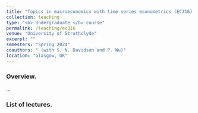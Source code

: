 ```yaml
---
title: "Topics in macroeconomics with time series econometrics (EC316)."
collection: teaching
type: "<b> Undergraduate </b> course"
permalink: /teaching/ec316
venue: "University of Strathclyde"
excerpt: ""
semesters: "Spring 2024"
coauthors: " (with S. N. Davidson and P. Wu)"
location: "Glasgow, UK"
---
```


### Overview.
<p align="justify"> ... </p>


### List of lectures.


